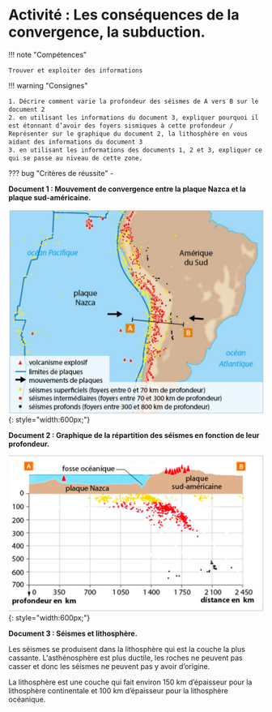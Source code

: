 # Activité : Les conséquences de la convergence, la subduction.

!!! note "Compétences"

    Trouver et exploiter des informations 

!!! warning "Consignes"

    1. Décrire comment varie la profondeur des séismes de A vers B sur le document 2 
    2. en utilisant les informations du document 3, expliquer pourquoi il est étonnant d’avoir des foyers sismiques à cette profondeur / Représenter sur le graphique du document 2, la lithosphère en vous aidant des informations du document 3
    3. en utilisant les informations des documents 1, 2 et 3, expliquer ce qui se passe au niveau de cette zone.
    
??? bug "Critères de réussite"
    - 


**Document 1 : Mouvement de convergence entre la plaque Nazca et la plaque sud-américaine.**

![](Pictures/carteMouvAmeriqueSud.png){: style="width:600px;"}

**Document 2 : Graphique de la répartition des séismes en fonction de leur profondeur.**

![](Pictures/graphProfSeisme.png){: style="width:600px;"}



**Document 3 : Séismes et lithosphère.**

Les séismes se produisent dans la lithosphère qui est la couche la plus cassante. L'asthénosphère est plus ductile, les roches ne peuvent pas casser et donc les séismes ne peuvent pas y avoir d’origine.

La lithosphère est une couche qui fait environ 150 km d’épaisseur pour la lithosphère continentale et 100 km d’épaisseur pour la lithosphère océanique.